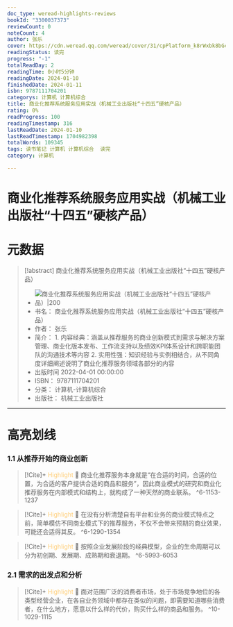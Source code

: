 ```yaml
---
doc_type: weread-highlights-reviews
bookId: "3300037373"
reviewCount: 0
noteCount: 4
author: 张乐
cover: https://cdn.weread.qq.com/weread/cover/31/cpPlatform_k8rWxbk8bGcDKWu8EZ1oVa/t7_cpPlatform_k8rWxbk8bGcDKWu8EZ1oVa.jpg
readingStatus: 读完
progress: "-1"
totalReadDay: 2
readingTime: 0小时5分钟
readingDate: 2024-01-10
finishedDate: 2024-01-11
isbn: 9787111704201
categorys: 计算机 计算机综合
title: 商业化推荐系统服务应用实战（机械工业出版社“十四五”硬核产品）
rating: 0%
readProgress: 100
readingTimestamp: 316
lastReadDate: 2024-01-10
lastReadTimestamp: 1704982398
totalWords: 109345
tags: 读书笔记 计算机 计算机综合  读完
category: 计算机

---
```


# 商业化推荐系统服务应用实战（机械工业出版社“十四五”硬核产品）

# 元数据
> [!abstract] 商业化推荐系统服务应用实战（机械工业出版社“十四五”硬核产品）
> - ![ 商业化推荐系统服务应用实战（机械工业出版社“十四五”硬核产品）|200](https://cdn.weread.qq.com/weread/cover/31/cpPlatform_k8rWxbk8bGcDKWu8EZ1oVa/t7_cpPlatform_k8rWxbk8bGcDKWu8EZ1oVa.jpg)
> - 书名： 商业化推荐系统服务应用实战（机械工业出版社“十四五”硬核产品）
> - 作者： 张乐
> - 简介： 1. 内容经典：涵盖从推荐服务的商业创新模式到需求与解决方案管理、商业化版本发布、工作流支持以及绩效KPI体系设计和跨职能团队的沟通技术等内容 2. 实用性强：知识经验与实例相结合，从不同角度详细阐述说明了商业化推荐服务领域各部分的内容
> - 出版时间 2022-04-01 00:00:00
> - ISBN： 9787111704201
> - 分类： 计算机-计算机综合
> - 出版社： 机械工业出版社



---

# 高亮划线

### 1.1 从推荐开始的商业创新

> [!Cite]+ <span style="color: #ffce78;">Highlight</span>
> 📌 商业化推荐服务本身就是“在合适的时间，合适的位置，为合适的客户提供合适的商品和服务”，因此商业模式的研究和商业化推荐服务在内部模式和结构上，就构成了一种天然的商业联系。
> ^6-1153-1237

> [!Cite]+ <span style="color: #ffce78;">Highlight</span>
> 📌 在没有分析清楚自有平台和业务的商业模式特点之前，简单模仿不同商业模式下的推荐服务，不仅不会带来预期的商业效果，可能还会适得其反。
> ^6-1290-1354

> [!Cite]+ <span style="color: #ffce78;">Highlight</span>
> 📌 按照企业发展阶段的经典模型，企业的生命周期可以分为初创期、发展期、成熟期和衰退期。
> ^6-5993-6053
### 2.1 需求的出发点和分析

> [!Cite]+ <span style="color: #ffce78;">Highlight</span>
> 📌 面对范围广泛的消费者市场，处于市场竞争地位的各类型经营企业，在各自业务领域中都存在类似的问题，即需要知道哪些消费者，在什么地方，愿意以什么样的代价，购买什么样的商品和服务。
> ^10-1029-1115

